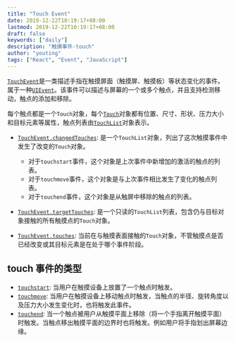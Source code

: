 ```yaml
---
title: "Touch Event"
date: 2019-12-22T10:19:17+08:00
lastmod: 2019-12-22T10:19:17+08:00
draft: false
keywords: ["daily"]
description: "触摸事件-touch"
author: "youting"
tags: ["React", "Event", "JavaScript"]
---
```


[`TouchEvent`](https://developer.mozilla.org/en-US/docs/Web/API/Touch_events)是一类描述手指在触摸屏面（触摸屏、触摸板）等状态变化的事件。属于一种[`UIEvent`](https://developer.mozilla.org/en-US/docs/Web/API/UIEvent)。该事件可以描述与屏幕的一个或多个触点，并且支持检测移动，触点的添加和移除。

每个触点都是一个`Touch`对象，每个[`Touch`](https://developer.mozilla.org/en-US/docs/Web/API/Touch)对象都有位置、尺寸、形状、压力大小和目标元素等属性，触点列表由[`TouchList`](https://developer.mozilla.org/en-US/docs/Web/API/TouchList)对象表示。

- [`TouchEvent.changedTouches`](https://developer.mozilla.org/en-US/docs/Web/API/TouchEvent/changedTouches): 是一个`TouchList`对象，列出了这次触摸事件中发生了改变的`Touch`对象。

  - 对于`touchstart`事件，这个对象是上次事件中新增加的激活的触点的列表。
  - 对于`touchmove`事件，这个对象是与上次事件相比发生了变化的触点列表。
  - 对于`touchend`事件，这个对象是从触屏中移除的触点的列表。

- [`TouchEvent.targetTouches`](https://developer.mozilla.org/en-US/docs/Web/API/TouchEvent/targetTouches): 是一个只读的`TouchList`列表，包含仍与目标对象接触的所有触摸点的`Touch`对象。
- [`TouchEvent.touches`](https://developer.mozilla.org/en-US/docs/Web/API/TouchEvent/touches): 当前在与触摸表面接触的`Touch`对象，不管触摸点是否已经改变或其目标元素是在处于哪个事件阶段。

## touch 事件的类型

- [`touchstart`](https://developer.mozilla.org/en-US/docs/Web/API/Element/touchstart_event): 当用户在触摸设备上放置了一个触点时触发。
- [`touchmove`](https://developer.mozilla.org/en-US/docs/Web/API/Document/touchmove_event): 当用户在触摸设备上移动触点时触发，当触点的半径、旋转角度以及压力大小发生变化时，也将触发此事件。
- [`touchend`](https://developer.mozilla.org/en-US/docs/Web/API/Document/touchend_event): 当一个触点被用户从触摸平面上移除（将一个手指离开触摸平面）时触发。当触点移出触摸平面的边界时也将触发。例如用户将手指划出屏幕边缘。
